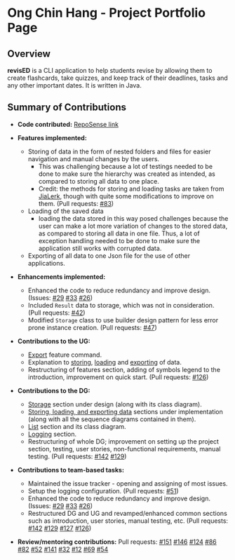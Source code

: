 # Ong Chin Hang - Project Portfolio Page

## Overview

**revisED** is a CLI application to help students revise by allowing them to create flashcards, take quizzes, 
and keep track of their deadlines, tasks and any other important dates. It is written in Java.

## Summary of Contributions

* **Code contributed:** [RepoSense link](https://nus-cs2113-ay2021s1.github.io/tp-dashboard/#breakdown=true&search=cookiehoodie&sort=groupTitle&sortWithin=title&since=2020-09-27&timeframe=commit&mergegroup=&groupSelect=groupByRepos&checkedFileTypes=docs~functional-code~test-code~other) 
* **Features implemented:** 
    * Storing of data in the form of nested folders and files for easier navigation and manual changes by the users. 
        * This was challenging because a lot of testings needed to be done to make sure the hierarchy was created as intended, 
        as compared to storing all data to one place.
        * Credit: the methods for storing and loading tasks are taken from [JiaLerk](https://github.com/jialerk), though with 
        quite some modifications to improve on them. (Pull requests: [#83](https://github.com/AY2021S1-CS2113T-W13-1/tp/pull/83))
    * Loading of the saved data
        * loading the data stored in this way posed challenges because the user can make a lot more variation of changes
        to the stored data, as compared to storing all data in one file. Thus, a lot of exception handling needed to be done
        to make sure the application still works with corrupted data.
    * Exporting of all data to one Json file for the use of other applications.
* **Enhancements implemented:** 
    * Enhanced the code to reduce redundancy and improve design.
        (Issues: 
        [#29](https://github.com/AY2021S1-CS2113T-W13-1/tp/issues/29) 
        [#33](https://github.com/AY2021S1-CS2113T-W13-1/tp/issues/33)
        [#26](https://github.com/AY2021S1-CS2113T-W13-1/tp/issues/26))
    * Included `Result` data to storage, which was not in consideration. (Pull requests: [#42](https://github.com/AY2021S1-CS2113T-W13-1/tp/pull/42))
    * Modified `Storage` class to use builder design pattern for less error prone instance creation. (Pull requests: 
    [#47](https://github.com/AY2021S1-CS2113T-W13-1/tp/pull/47))
* **Contributions to the UG:** 
    * [Export](https://ay2021s1-cs2113t-w13-1.github.io/tp/UserGuide.html#export-command) feature command.
    * Explanation to [storing](https://ay2021s1-cs2113t-w13-1.github.io/tp/UserGuide.html#store), [loading](https://ay2021s1-cs2113t-w13-1.github.io/tp/UserGuide.html#load)
    and [exporting](https://ay2021s1-cs2113t-w13-1.github.io/tp/UserGuide.html#export) of data.
    * Restructuring of features section, adding of symbols legend to the introduction, improvement on quick start.
    (Pull requests: [#126](https://github.com/AY2021S1-CS2113T-W13-1/tp/pull/126))
   
* **Contributions to the DG:** 
    * [Storage](https://ay2021s1-cs2113t-w13-1.github.io/tp/DeveloperGuide.html#storage) section under design (along with its class diagram).
    * [Storing, loading, and exporting data](https://ay2021s1-cs2113t-w13-1.github.io/tp/DeveloperGuide.html#storage) sections
    under implementation (along with all the sequence diagrams contained in them).
    * [List](https://ay2021s1-cs2113t-w13-1.github.io/tp/DeveloperGuide.html#list) section and its class diagram.
    * [Logging](https://ay2021s1-cs2113t-w13-1.github.io/tp/DeveloperGuide.html#logging) section.
    * Restructuring of whole DG; improvement on setting up the project section, testing, user stories,
    non-functional requirements, manual testing. (Pull requests: 
    [#142](https://github.com/AY2021S1-CS2113T-W13-1/tp/pull/142)
    [#129](https://github.com/AY2021S1-CS2113T-W13-1/tp/pull/129))
* **Contributions to team-based tasks:**
    * Maintained the issue tracker - opening and assigning of most issues.
    * Setup the logging configuration. (Pull requests: [#51](https://github.com/AY2021S1-CS2113T-W13-1/tp/pull/51))
    * Enhanced the code to reduce redundancy and improve design.
    (Issues: 
    [#29](https://github.com/AY2021S1-CS2113T-W13-1/tp/issues/29) 
    [#33](https://github.com/AY2021S1-CS2113T-W13-1/tp/issues/33)
    [#26](https://github.com/AY2021S1-CS2113T-W13-1/tp/issues/26))
    * Restructured DG and UG and revamped/enhanced common sections such as introduction, user stories, manual testing, etc. 
    (Pull requests: [#142](https://github.com/AY2021S1-CS2113T-W13-1/tp/pull/142)
    [#129](https://github.com/AY2021S1-CS2113T-W13-1/tp/pull/129)
    [#127](https://github.com/AY2021S1-CS2113T-W13-1/tp/pull/127)
    [#126](https://github.com/AY2021S1-CS2113T-W13-1/tp/pull/126))
* **Review/mentoring contributions:** Pull requests: 
[#151](https://github.com/AY2021S1-CS2113T-W13-1/tp/pull/151)
[#146](https://github.com/AY2021S1-CS2113T-W13-1/tp/pull/146)
[#124](https://github.com/AY2021S1-CS2113T-W13-1/tp/pull/124)
 [#86](https://github.com/AY2021S1-CS2113T-W13-1/tp/pull/86)
 [#82](https://github.com/AY2021S1-CS2113T-W13-1/tp/pull/82)
 [#52](https://github.com/AY2021S1-CS2113T-W13-1/tp/pull/52)
 [#141](https://github.com/AY2021S1-CS2113T-W13-1/tp/pull/141)
 [#32](https://github.com/AY2021S1-CS2113T-W13-1/tp/pull/32)
 [#12](https://github.com/AY2021S1-CS2113T-W13-1/tp/pull/12)
 [#69](https://github.com/AY2021S1-CS2113T-W13-1/tp/pull/69)
 [#54](https://github.com/AY2021S1-CS2113T-W13-1/tp/pull/54)
